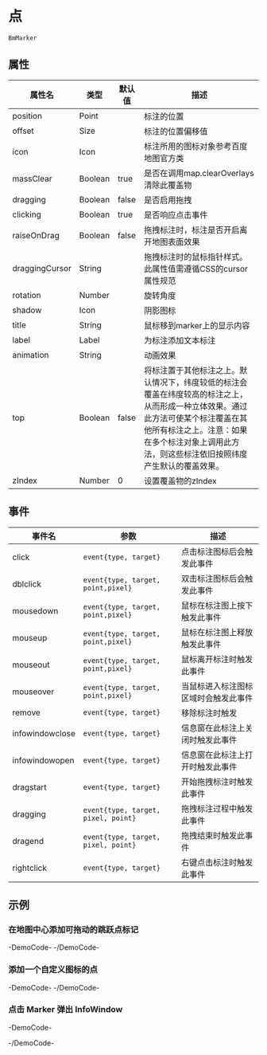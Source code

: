 # 点

`BmMarker`

## 属性

|属性名|类型|默认值|描述|
|------|-----|-----|----|
|position|Point||标注的位置|
|offset|Size||标注的位置偏移值|
|icon|Icon||标注所用的图标对象参考百度地图官方类|
|massClear|Boolean|true|是否在调用map.clearOverlays清除此覆盖物|
|dragging|Boolean|false|是否启用拖拽|
|clicking|Boolean|true|是否响应点击事件|
|raiseOnDrag|Boolean|false|拖拽标注时，标注是否开启离开地图表面效果|
|draggingCursor|String||拖拽标注时的鼠标指针样式。此属性值需遵循CSS的cursor属性规范|
|rotation|Number||旋转角度|
|shadow|Icon||阴影图标|
|title|String||鼠标移到marker上的显示内容|
|label|Label||为标注添加文本标注|
|animation|String||动画效果|
|top|Boolean|false|将标注置于其他标注之上。默认情况下，纬度较低的标注会覆盖在纬度较高的标注之上，从而形成一种立体效果。通过此方法可使某个标注覆盖在其他所有标注之上。注意：如果在多个标注对象上调用此方法，则这些标注依旧按照纬度产生默认的覆盖效果。|
|zIndex|Number|0|设置覆盖物的zIndex|

## 事件

|事件名|参数|描述|
|------|----|----|
|click|`event{type, target}`|点击标注图标后会触发此事件|
|dblclick|`event{type, target, point,pixel}`|双击标注图标后会触发此事件|
|mousedown|`event{type, target, point,pixel}`|鼠标在标注图上按下触发此事件|
|mouseup|`event{type, target, point,pixel}`|鼠标在标注图上释放触发此事件|
|mouseout|`event{type, target, point,pixel}`|鼠标离开标注时触发此事件|
|mouseover|`event{type, target, point,pixel}`|当鼠标进入标注图标区域时会触发此事件|
|remove|`event{type, target}`|移除标注时触发|
|infowindowclose|`event{type, target}`|信息窗在此标注上关闭时触发此事件|
|infowindowopen|`event{type, target}`|信息窗在此标注上打开时触发此事件|
|dragstart|`event{type, target}`|开始拖拽标注时触发此事件|
|dragging|`event{type, target, pixel, point}`|拖拽标注过程中触发此事件|
|dragend|`event{type, target, pixel, point}`|拖拽结束时触发此事件|
|rightclick|`event{type, target}`|右键点击标注时触发此事件|


## 示例

### 在地图中心添加可拖动的跳跃点标记

-DemoCode-
<template>
  <div>
    <baidu-map class="map" :center="{lng: 116.404, lat: 39.915}" :zoom="15">
      <bm-marker :position="{lng: 116.404, lat: 39.915}" :dragging="true" animation="BMAP_ANIMATION_BOUNCE">
        <bm-label content="我爱北京天安门" :labelStyle="{color: 'red', fontSize : '24px'}" :offset="{width: -35, height: 30}"/>
      </bm-marker>
    </baidu-map>
  </div>
</template>
-/DemoCode-

### 添加一个自定义图标的点

-DemoCode-
<template>
  <div>
    <baidu-map class="map" :center="{lng: 116.404, lat: 39.915}" :zoom="15">
      <bm-marker :position="{lng: 116.404, lat: 39.915}" :dragging="true" :icon="{url: 'http://developer.baidu.com/map/jsdemo/img/fox.gif', size: {width: 300, height: 157}}"></bm-marker>
    </baidu-map>
  </div>
</template>
-/DemoCode-

### 点击 Marker 弹出 InfoWindow

-DemoCode-
<template>
  <div>
    <baidu-map class="map" :center="{lng: 116.404, lat: 39.915}" :zoom="15">
      <bm-marker :position="{lng: 116.404, lat: 39.915}" :dragging="true" @click="infoWindowOpen">
        <bm-info-window :show="show" @close="infoWindowClose" @open="infoWindowOpen">我爱北京天安门</bm-info-window>
      </bm-marker>
    </baidu-map>
  </div>
</template>

<script setup>
import { ref } from 'vue';

const show = ref(true);

const infoWindowClose = () => {
  show.value = false
};
const infoWindowOpen = () => {
  show.value = true
};
</script>
-/DemoCode-